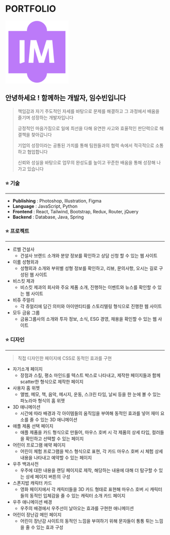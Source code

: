 # PORTFOLIO

<img align="center" width="200px;" src="/assets/logo.png"/>

## 안녕하세요 ! 함께하는 개발자, 임수빈입니다

> 책임감과 자기 주도적인 자세를 바탕으로 문제를 해결하고 그 과정에서 배움을 즐기며 성장하는 개발자입니다
>
> 긍정적인 마음가짐으로 일에 최선을 다해 유연한 사고와 효율적인 판단력으로 해결책을 찾아갑니다
>
> 기업의 성장이라는 공통된 가치를 통해 팀원들과의 협력 속에서 적극적으로 소통하고 협업합니다
>
> 신뢰와 성실을 바탕으로 업무의 완성도를 높이고 꾸준한 배움을 통해 성장해 나가고 있습니다

### ⭐ 기술

---

- **Publishing** : Photoshop, Illustration, Figma
- **Language** : JavaScript, Python
- **Frontend** : React, Tailwind, Bootstrap, Redux, Router, jQuery
- **Backend** : Database, Java, Spring

### ⭐ 프로젝트

---

- 르벨 건설사
  - 건설사 브랜드 소개와 분양 정보를 확인하고 상담 신청 할 수 있는 웹 사이트
- 이룸 성형외과
  - 성형외과 소개와 부위별 성형 정보를 확인하고, 리뷰, 문의사항, 오시는 길로 구성된 웹 사이트
- 비스킷 제과
  - 비스킷 제과의 회사와 주요 제품 소개, 진행하는 이벤트와 뉴스를 확인할 수 있는 웹 사이트
- 비쥬 주얼리
  - 각 쥬얼리에 담긴 의미와 아이덴티티를 스토리텔링 형식으로 진행한 웹 사이트
- 모두 금융 그룹
  - 금융그룹사의 소개와 투자 정보, 소식, ESG 경영, 채용을 확인할 수 있는 웹 사이트

### ⭐ 디자인

---

> 직접 디자인한 페이지에 CSS로 동적인 효과를 구현

- 자기소개 페이지
  - 장점과 스킬, 평소 마인드를 텍스트 박스로 나타내고, 제작한 페이지들과 함께 scatter한 형식으로 제작한 페이지
- 사용자 홈 위젯
  - 앨범, 메모, 책, 음악, 메시지, 운동, 스크린 타임, 날씨 등을 한 눈에 볼 수 있는 파노라마 형식의 홈 위젯
- 3D 애니메이션
  - 시간에 따라 배경과 각 아이템들의 움직임을 부여해 동적인 효과를 넣어 재미 요소를 줄 수 있는 3D 애니메이션
- 애플 제품 선택 페이지
  - 애플 제품을 카드 형식으로 만들어, 마우스 호버 시 각 제품의 상세 타입, 컬러들을 확인하고 선택할 수 있는 페이지
- 어린이 프로그램 예약 페이지
  - 어린이 체험 프로그램을 박스 형식으로 표현, 각 카드 마우스 호버 시 체험 상세 내용을 나타내고 예약할 수 있는 페이지
- 우주 백과사전
  - 우주에 대한 내용을 랜딩 페이지로 제작, 해당하는 내용에 대해 더 탐구할 수 있는 상세 페이지 버튼의 구성
- 스폰지밥 캐릭터 카드
  - 영화 페이지에서 각 캐릭터들을 3D 카드 형태로 표현해 마우스 호버 시 캐릭터들의 동적인 입체감을 줄 수 있는 캐릭터 소개 카드 페이지
- 우주 애니메이션 배경
  - 우주의 배경에서 우주선이 날아오는 효과를 구현한 애니메이션
- 어린이 장난감 메인 페이지
  - 어린이 장난감 사이트의 동적인 느낌을 부여하기 위해 문자들이 통통 튀는 느낌을 줄 수 있는 효과 구성

